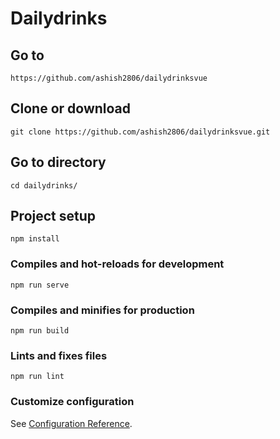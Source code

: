 # Dailydrinks

## Go to 
```
https://github.com/ashish2806/dailydrinksvue    
```

## Clone or download 
```
git clone https://github.com/ashish2806/dailydrinksvue.git
```

##  Go to directory 
```
cd dailydrinks/
```


## Project setup
```
npm install
```

### Compiles and hot-reloads for development
```
npm run serve
```

### Compiles and minifies for production
```
npm run build
```

### Lints and fixes files
```
npm run lint
```

### Customize configuration
See [Configuration Reference](https://cli.vuejs.org/config/).
